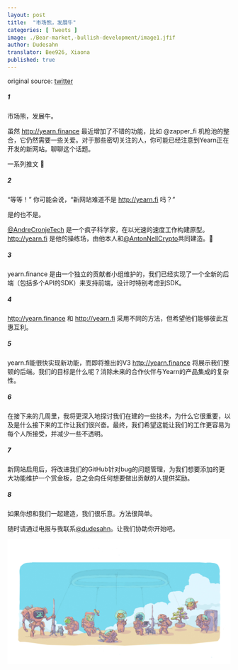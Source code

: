 ```yaml
---
layout: post
title:  "市场熊，发展牛"
categories: [ Tweets ]
image: ./Bear-market,-bullish-development/image1.jfif
author: Dudesahn
translator: Bee926, Xiaona
published: true
---
```


original source: [twitter](https://twitter.com/dudesahn/status/1417898521685078016)

##### 1

市场熊，发展牛。

虽然 http://yearn.finance 最近增加了不错的功能，比如 @zapper_fi 机枪池的整合，它仍然需要一些关爱。对于那些密切关注的人，你可能已经注意到Yearn正在开发的新网站。聊聊这个话题。

一系列推文 🧵

##### 2

“等等！” 你可能会说，“新网站难道不是 http://yearn.fi 吗？” 

是的也不是。

[@AndreCronjeTech](https://twitter.com/AndreCronjeTech) 是一个疯子科学家，在以光速的速度工作构建原型。http://yearn.fi 是他的操练场，由他本人和[@AntonNellCrypto](https://twitter.com/AntonNellCrypto)共同建造。🧪

##### 3

yearn.finance 是由一个独立的贡献者小组维护的，我们已经实现了一个全新的后端（包括多个API的SDK）来支持前端，设计时特别考虑到SDK。

##### 4

http://yearn.finance 和 http://yearn.fi 采用不同的方法，但希望他们能够彼此互惠互利。

##### 5

yearn.fi能很快实现新功能，而即将推出的V3 http://yearn.finance 将展示我们整顿的后端。我们的目标是什么呢？消除未来的合作伙伴与Yearn的产品集成的复杂性。

##### 6

在接下来的几周里，我将更深入地探讨我们在建的一些技术，为什么它很重要，以及是什么接下来的工作让我们很兴奋。最终，我们希望这能让我们的工作更容易为每个人所接受，并减少一些不透明。

##### 7

新网站启用后，将改进我们的GitHub针对bug的问题管理，为我们想要添加的更大功能维护一个赏金板，总之会向任何想要做出贡献的人提供奖励。

##### 8

如果你想和我们一起建造，我们很乐意。方法很简单。

随时请通过电报与我联系[@dudesahn](https://twitter.com/dudesahn)。让我们协助你开始吧。

![](image1.jfif)
